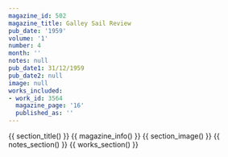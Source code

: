 ```yaml
---
magazine_id: 502
magazine_title: Galley Sail Review
pub_date: '1959'
volume: '1'
number: 4
month: ''
notes: null
pub_date1: 31/12/1959
pub_date2: null
image: null
works_included:
- work_id: 3564
  magazine_page: '16'
  published_as: ''
---
```


{{ section_title() }}
{{ magazine_info() }}
{{ section_image() }}
{{ notes_section() }}
{{ works_section() }}
